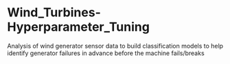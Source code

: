 # Wind_Turbines-Hyperparameter_Tuning
Analysis of wind generator sensor data to build classification models to help identify generator failures in advance before the machine fails/breaks
